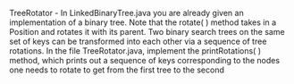 TreeRotator -
In LinkedBinaryTree.java you are already given an implementation of a binary tree. Note that the rotate( ) method takes in a Position and rotates it with its parent. Two binary search trees on the same set of keys can be transformed into each other via a sequence of tree rotations. In the file TreeRotator.java, implement the printRotations( ) method, which prints out a sequence of keys corresponding to the nodes one needs to rotate to get from the first tree to the second

